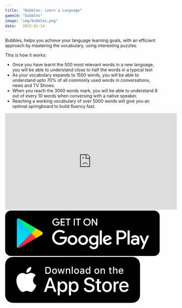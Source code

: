 ```yaml
---
title:  "Bubbles: Learn a Language"
gameid: "bubbles"
image: "img/bubbles.png"
date:   2022-01-14
---
```


Bubbles, helps you achieve your language learning goals, with an efficient approach by mastering the vocabulary, using interesting puzzles.

This is how it works:
* Once you have learnt the 500 most relevant words in a new language, you will be able to understand close to half the words in a typical text
* As your vocabulary expands to 1500 words, you will be able to understand upto 70% of all commonly used words in conversations, news and TV Shows.
* When you reach the 3000 words mark, you will be able to understand 8 out of every 10 words when conversing with a native speaker.
* Reaching a working vocabulary of over 5000 words will give you an optimal springboard to build fluency fast.

<div class="video-container">
    <iframe width="560" height="315" src="https://www.youtube.com/embed/yky3X8f3DjI" frameborder="0"
            allow="autoplay; encrypted-media" allowfullscreen></iframe>
</div>
<div class="downloadButtonsContainer">
    <a class="playStoreLink" target="_blank"
       href="https://play.google.com/store/apps/details?id=com.rGyani.bubbles">
        <img class="playStore" src="img/ui/playstore.png"></a>
    <a class="appStoreLink" target="_blank"
       href="https://apps.apple.com/us/app/bubbles-learn-a-language/id1598011148">
        <img class="appStore" src="img/ui/appstore.png"></a>
</div>
